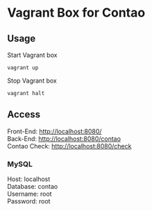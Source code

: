 # Vagrant Box for Contao

## Usage

Start Vagrant box

```
vagrant up
```

Stop Vagrant box

```
vagrant halt
```

## Access

Front-End: [http://localhost:8080/](http://localhost:8080/)  
Back-End: [http://localhost:8080/contao](http://localhost:8080/contao)  
Contao Check: [http://localhost:8080/check](http://localhost:8080/check)  

### MySQL

Host: localhost  
Database: contao  
Username: root  
Password: root  
